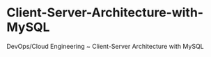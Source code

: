 # Client-Server-Architecture-with-MySQL
DevOps/Cloud Engineering ~ Client-Server Architecture with MySQL
